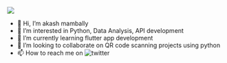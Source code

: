 
![](https://komarev.com/ghpvc/?username=akaspringfield&&style=flat-square&color=brightgreen)


- 👋 Hi, I’m akash mambally
- 👀 I’m interested in Python, Data Analysis, API development
- 🌱 I’m currently learning flutter app development
- 💞️ I’m looking to collaborate on QR code scanning projects using python
- 📫 How to reach me on ![twitter](https://twitter.com/akash_tvm)


<!---
akaspringfield/akaspringfield is a ✨ special ✨ repository because its `README.md` (this file) appears on your GitHub profile.
You can click the Preview link to take a look at your changes.
--->
